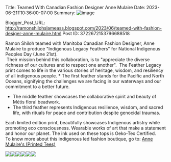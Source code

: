 Title: Teamed With Canadian Fashion Designer Anne Mulaire 
Date: 2023-06-21T10:36:00-07:00
Summary: ![image](https://blogger.googleusercontent.com/img/b/R29vZ2xl/AVvXsEjMO5D9WaZqiLbeyPSNc7GEZqATcfadN5FZM5FOVe0KZgA7pdkpEtcwwpFl5tBJXz_vzP-RdP7BAcFdPRLVfgjUENQW6X1G7Hi7XHXi2GJgU6XJK2WCrCVVlIPJ8_nDCGl0esNO9gSrmmHUrUqfzoluxU7PzdYyI8PJ4ErE7rRXMdZXQs-72ATaSo5KKw/s320/IMG_2033.jpeg "Image summary")

Blogger_Post_URL: http://ramonshilohslameass.blogspot.com/2023/06/teamed-with-fashion-desiger-anne-mulaire.html
Post ID: 3722672153796688518
  
Ramon Shiloh teamed with Manitoba Canadian Fashion Designer, Anne Mulaire to produce "Indigenous Legacy Feathers" for National Indigenous Peoples Day (June 21st).   
 Their mission behind this collaboration, is to "appreciate the diverse richness of our cultures and to respect one another".  The Feather Legacy print comes to life in the various stories of heritage, wisdom, and resiliency of all indigenous people. * The first feather stands for the Pacific and North Oceans, signifying the challenges we are facing in our waterways and our commitment to a better future.
* The middle feather showcases the collaborative spirit and beauty of Métis floral beadwork.
* The third feather represents Indigenous resilience, wisdom, and sacred life, with rituals for peace and contribution despite genocidal traumas.
  
Each limited edition print, beautifully showcases Indigenous artistry while promoting eco consciousness. Wearable works of art that make a statement and honor our planet. The ink used on these tops is Oeko\-Tex Certified.  
To know more about this indigenous led fashion boutique, go to: [Anne Mulaire's (Printed Tees)](https://annemulaire.com/collections/printed-tees)   
  
[![](https://blogger.googleusercontent.com/img/b/R29vZ2xl/AVvXsEjMO5D9WaZqiLbeyPSNc7GEZqATcfadN5FZM5FOVe0KZgA7pdkpEtcwwpFl5tBJXz_vzP-RdP7BAcFdPRLVfgjUENQW6X1G7Hi7XHXi2GJgU6XJK2WCrCVVlIPJ8_nDCGl0esNO9gSrmmHUrUqfzoluxU7PzdYyI8PJ4ErE7rRXMdZXQs-72ATaSo5KKw/s320/IMG_2033.jpeg)](https://blogger.googleusercontent.com/img/b/R29vZ2xl/AVvXsEjMO5D9WaZqiLbeyPSNc7GEZqATcfadN5FZM5FOVe0KZgA7pdkpEtcwwpFl5tBJXz_vzP-RdP7BAcFdPRLVfgjUENQW6X1G7Hi7XHXi2GJgU6XJK2WCrCVVlIPJ8_nDCGl0esNO9gSrmmHUrUqfzoluxU7PzdYyI8PJ4ErE7rRXMdZXQs-72ATaSo5KKw/s3300/IMG_2033.jpeg)[![](https://blogger.googleusercontent.com/img/b/R29vZ2xl/AVvXsEjmQ_rRZ0GA33OYWZW_iO2cyFdmp_BWogzrsvXH86m77-e7ZWQPDI2n0lY2ZDTWBT0YG8b-JhyU8Dt4arvx84OMleeYwtC6M_P0gL7Ptq3vAelb8X0p6h6Q2SqPZPa_LZdUR9NgAbP8V7ZxY0z7xwQN0SDF7RW_29sgP2V6bWFSFccu6FCFnSXY0kK8-A/s320/annemulaire-feather-legacy-1024x797.png)](https://blogger.googleusercontent.com/img/b/R29vZ2xl/AVvXsEjmQ_rRZ0GA33OYWZW_iO2cyFdmp_BWogzrsvXH86m77-e7ZWQPDI2n0lY2ZDTWBT0YG8b-JhyU8Dt4arvx84OMleeYwtC6M_P0gL7Ptq3vAelb8X0p6h6Q2SqPZPa_LZdUR9NgAbP8V7ZxY0z7xwQN0SDF7RW_29sgP2V6bWFSFccu6FCFnSXY0kK8-A/s1024/annemulaire-feather-legacy-1024x797.png)[![](https://blogger.googleusercontent.com/img/b/R29vZ2xl/AVvXsEjCDMnlBBg6R0Ro_UuOHYVC_8A5lvcAJIwzSB7QL1_Fer-ALWUmP3A0hWxikxrnHofQHiK_7W67V7CnF_-2EWW9XWi4G5G6H2OGHwaZwSd8cLGbDNJd-RMF7PQU5fdNY28q3EwI1KAzMEPxBw6lE342pZEjWHvU818gqkEvMiYc0DDO6ZFL3yWMssb5LQ/s320/feather_tank_1080x-2.webp)](https://blogger.googleusercontent.com/img/b/R29vZ2xl/AVvXsEjCDMnlBBg6R0Ro_UuOHYVC_8A5lvcAJIwzSB7QL1_Fer-ALWUmP3A0hWxikxrnHofQHiK_7W67V7CnF_-2EWW9XWi4G5G6H2OGHwaZwSd8cLGbDNJd-RMF7PQU5fdNY28q3EwI1KAzMEPxBw6lE342pZEjWHvU818gqkEvMiYc0DDO6ZFL3yWMssb5LQ/s899/feather_tank_1080x-2.webp)[![](https://blogger.googleusercontent.com/img/b/R29vZ2xl/AVvXsEjcU4vHmCsYQf_arbTgZ1OMFSQjHjBxRqYQkg9543obMmF1iiMxB-4gPbcVBzvAPIbTqvTETfMOhMXD3-pKBB1dVqBQqHzZENd6DkIViq43FdKfiSMf75ejXjQk27ag5RILwBz_dCp9gfV0oIafVOcGsedlU83gkYE10Pop6G4BGceiWFVALwaKcpxnFA/s320/web2_tshirt_terracotta_feathercopy_1800x1800.webp)](https://blogger.googleusercontent.com/img/b/R29vZ2xl/AVvXsEjcU4vHmCsYQf_arbTgZ1OMFSQjHjBxRqYQkg9543obMmF1iiMxB-4gPbcVBzvAPIbTqvTETfMOhMXD3-pKBB1dVqBQqHzZENd6DkIViq43FdKfiSMf75ejXjQk27ag5RILwBz_dCp9gfV0oIafVOcGsedlU83gkYE10Pop6G4BGceiWFVALwaKcpxnFA/s1500/web2_tshirt_terracotta_feathercopy_1800x1800.webp)[![](https://blogger.googleusercontent.com/img/b/R29vZ2xl/AVvXsEhTthqWvRXg2k5AmL_KAF-vzPraDBX_xtKXpKtJbtDEgrdiAyXWXPTo-H_MI_-z795Zq2LuH7q4MgXLjxfhFsoDMhiSZ_NMBP1HmRe_aihUtXvG7h4oQbLLGejpwJcg7eSDKOmA6ja5vaio3i9_8O-N34Yt4GiXIKBMLWmjPvKVdiKuq8__nQ7C9rLGlg/s320/web_feather_heathergrey_tshirt_1800x1800.webp)](https://blogger.googleusercontent.com/img/b/R29vZ2xl/AVvXsEhTthqWvRXg2k5AmL_KAF-vzPraDBX_xtKXpKtJbtDEgrdiAyXWXPTo-H_MI_-z795Zq2LuH7q4MgXLjxfhFsoDMhiSZ_NMBP1HmRe_aihUtXvG7h4oQbLLGejpwJcg7eSDKOmA6ja5vaio3i9_8O-N34Yt4GiXIKBMLWmjPvKVdiKuq8__nQ7C9rLGlg/s1500/web_feather_heathergrey_tshirt_1800x1800.webp)[![](https://blogger.googleusercontent.com/img/b/R29vZ2xl/AVvXsEgtzd6cu2k7EHj8A4OSTNe5oBbUoOAuOhnyqNpg2YAVY8bb2sP19t53CjMVhBEyECMZPFVuAUD65kPCCOlg_9DzFOWV-LwXttnlebLVxltxEPeQIBscvDZmx-XugSVnHAXlPk0p9oFqsNI_1jq6P4AX42wgql5vupwyNf4XSck_WcQ4wSYim5C2Ulw7pg/s320/web_whitetee_feather_1800x1800-683x1024.webp)](https://blogger.googleusercontent.com/img/b/R29vZ2xl/AVvXsEgtzd6cu2k7EHj8A4OSTNe5oBbUoOAuOhnyqNpg2YAVY8bb2sP19t53CjMVhBEyECMZPFVuAUD65kPCCOlg_9DzFOWV-LwXttnlebLVxltxEPeQIBscvDZmx-XugSVnHAXlPk0p9oFqsNI_1jq6P4AX42wgql5vupwyNf4XSck_WcQ4wSYim5C2Ulw7pg/s1024/web_whitetee_feather_1800x1800-683x1024.webp)
